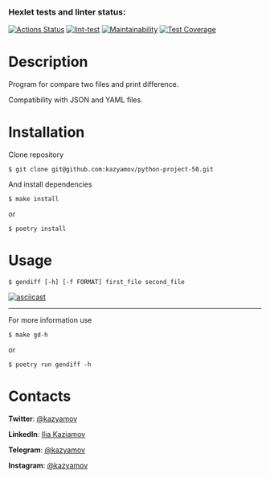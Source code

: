 ### Hexlet tests and linter status:
[![Actions Status](https://github.com/kazyamov/python-project-50/workflows/hexlet-check/badge.svg)](https://github.com/kazyamov/python-project-50/actions)
[![lint-test](https://github.com/kazyamov/python-project-50/actions/workflows/main.yml/badge.svg)](https://github.com/kazyamov/python-project-50/actions/workflows/main.yml)
[![Maintainability](https://api.codeclimate.com/v1/badges/a63b06c7c934f53534d2/maintainability)](https://codeclimate.com/github/kazyamov/python-project-50/maintainability)
[![Test Coverage](https://api.codeclimate.com/v1/badges/a63b06c7c934f53534d2/test_coverage)](https://codeclimate.com/github/kazyamov/python-project-50/test_coverage)

# Description

Program for compare two files and print difference. 

Compatibility with JSON and YAML files.

# Installation
Clone repository
```
$ git clone git@github.com:kazyamov/python-project-50.git
```
And install dependencies
```
$ make install
```

or 

```
$ poetry install
```

# Usage

```
$ gendiff [-h] [-f FORMAT] first_file second_file
```
[![asciicast](https://asciinema.org/a/4PIfAbHOf4vCvyb4BsQuLYl6N.svg)](https://asciinema.org/a/4PIfAbHOf4vCvyb4BsQuLYl6N)
***
For more information use
```
$ make gd-h
```
or
``` 
$ poetry run gendiff -h
```

# Contacts

**Twitter**: [@kazyamov](https://twitter.com/kazyamov)

**LinkedIn**: [Ilia Kaziamov](https://www.linkedin.com/in/kaziamov/)

**Telegram**: [@kazyamov](https://t.me/kazyamov)

**Instagram**: [@kazyamov](https://instagram.com/kazyamov)